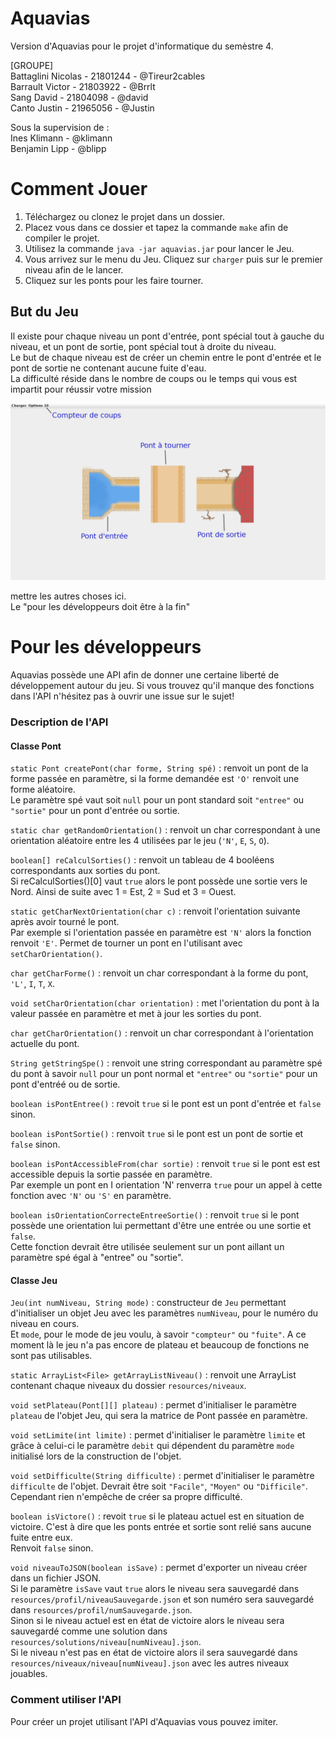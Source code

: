 # Aquavias

Version d'Aquavias pour le projet d'informatique du semèstre 4.  
  
[GROUPE]  
Battaglini Nicolas - 21801244 - @Tireur2cables  
Barrault Victor - 21803922 - @Brrlt  
Sang David - 21804098 - @david  
Canto Justin - 21965056 - @Justin   
  
Sous la supervision de :  
Ines Klimann - @klimann  
Benjamin Lipp - @blipp  
  
# Comment Jouer
    
1.  Téléchargez ou clonez le projet dans un dossier.
2.  Placez vous dans ce dossier et tapez la commande `make` afin de compiler le projet.
3.  Utilisez la commande `java -jar aquavias.jar` pour lancer le Jeu.
4.  Vous arrivez sur le menu du Jeu. Cliquez sur `charger` puis sur le premier niveau afin de le lancer.
5.  Cliquez sur les ponts pour les faire tourner.
  

## But du Jeu
  
Il existe pour chaque niveau un pont d'entrée, pont spécial tout à gauche du niveau, et un pont de sortie, pont spécial tout à droite du niveau.  
Le but de chaque niveau est de créer un chemin entre le pont d'entrée et le pont de sortie ne contenant aucune fuite d'eau.  
La difficulté réside dans le nombre de coups ou le temps qui vous est impartit pour réussir votre mission  
  
![image info](./resources/img/screenshot_niveau1.png)
  
  
  
mettre les autres choses ici.  
Le "pour les développeurs doit être à la fin"  
  
  
  
# Pour les développeurs
  
Aquavias possède une API afin de donner une certaine liberté de développement autour du jeu.
Si vous trouvez qu'il manque des fonctions dans l'API n'hésitez pas à ouvrir une issue sur le sujet!  
  
### Description de l'API
  
#### Classe Pont
  
`static Pont createPont(char forme, String spé)` : renvoit un pont de la forme passée en paramètre, si la forme demandée est `'O'` renvoit une forme aléatoire.  
Le paramètre spé vaut soit `null` pour un pont standard soit `"entree"` ou `"sortie"` pour un pont d'entrée ou sortie.  
  
`static char getRandomOrientation()` : renvoit un char correspondant à une orientation aléatoire entre les 4 utilisées par le jeu (`'N'`, `E`, `S`, `O`).  
  
`boolean[] reCalculSorties()` : renvoit un tableau de 4 booléens correspondants aux sorties du pont.  
Si reCalculSorties()[0] vaut `true` alors le pont possède une sortie vers le Nord. Ainsi de suite avec 1 = Est, 2 = Sud et 3 = Ouest.  
  
`static getCharNextOrientation(char c)` : renvoit l'orientation suivante après avoir tourné le pont.  
Par exemple si l'orientation passée en paramètre est `'N'` alors la fonction renvoit `'E'`. Permet de tourner un pont en l'utilisant avec `setCharOrientation()`.  
  
`char getCharForme()` : renvoit un char correspondant à la forme du pont, `'L'`, `I`, `T`, `X`.  
  
`void setCharOrientation(char orientation)` : met l'orientation du pont à la valeur passée en paramètre et met à jour les sorties du pont.  
  
`char getCharOrientation()` : renvoit un char correspondant à l'orientation actuelle du pont.  
  
`String getStringSpe()` : renvoit une string correspondant au paramètre spé du pont à savoir `null` pour un pont normal et `"entree"` ou `"sortie"` pour un pont d'entréé ou de sortie.  
  
`boolean isPontEntree()` : revoit `true` si le pont est un pont d'entrée et `false` sinon.  
  
`boolean isPontSortie()` : renvoit `true` si le pont est un pont de sortie et `false` sinon.  
  
`boolean isPontAccessibleFrom(char sortie)` : renvoit `true` si le pont est est accessible depuis la sortie passée en paramètre.  
Par exemple un pont en I orientation 'N' renverra `true` pour un appel à cette fonction avec `'N'` ou `'S'` en paramètre.  
  
`boolean isOrientationCorrecteEntreeSortie()` : renvoit `true` si le pont possède une orientation lui permettant d'être une entrée ou une sortie et `false`.  
Cette fonction devrait être utilisée seulement sur un pont aillant un paramètre spé égal à "entree" ou "sortie".  
  
#### Classe Jeu
  
`Jeu(int numNiveau, String mode)` : constructeur de `Jeu` permettant d'initialiser un objet Jeu avec les paramètres `numNiveau`, pour le numéro du niveau en cours.  
Et `mode`, pour le mode de jeu voulu, à savoir `"compteur"` ou `"fuite"`. A ce moment là le jeu n'a pas encore de plateau et beaucoup de fonctions ne sont pas utilisables.  
    
`static ArrayList<File> getArrayListNiveau()` : renvoit une ArrayList contenant chaque niveaux du dossier `resources/niveaux`.  
  
`void setPlateau(Pont[][] plateau)` : permet d'initialiser le paramètre `plateau` de l'objet Jeu, qui sera la matrice de Pont passée en paramètre.  
  
`void setLimite(int limite)` : permet d'initialiser le paramètre `limite` et grâce à celui-ci le paramètre `debit` qui dépendent du paramètre `mode` initialisé lors de la construction de l'objet.  
  
`void setDifficulte(String difficulte)` : permet d'initialiser le paramètre `difficulte` de l'objet. Devrait être soit `"Facile"`, `"Moyen"` ou `"Difficile"`.  
Cependant rien n'empêche de créer sa propre difficulté.  
  
`boolean isVictore()` : revoit `true` si le plateau actuel est en situation de victoire. C'est à dire que les ponts entrée et sortie sont relié sans aucune fuite entre eux.  
Renvoit `false` sinon.  
  
`void niveauToJSON(boolean isSave)` : permet d'exporter un niveau créer dans un fichier JSON.  
Si le paramètre `isSave` vaut `true` alors le niveau sera sauvegardé dans `resources/profil/niveauSauvegarde.json` et son numéro sera sauvegardé dans `resources/profil/numSauvegarde.json`.  
Sinon si le niveau actuel est en état de victoire alors le niveau sera sauvegardé comme une solution dans `resources/solutions/niveau[numNiveau].json`.  
Si le niveau n'est pas en état de victoire alors il sera sauvegardé dans `resources/niveaux/niveau[numNiveau].json` avec les autres niveaux jouables.  
  
### Comment utiliser l'API
  
Pour créer un projet utilisant l'API d'Aquavias vous pouvez imiter.
  